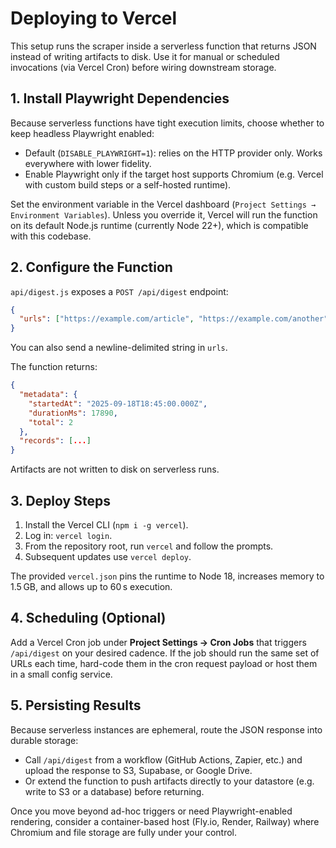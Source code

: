 # Deploying to Vercel

This setup runs the scraper inside a serverless function that returns JSON instead of writing artifacts to disk. Use it for manual or scheduled invocations (via Vercel Cron) before wiring downstream storage.

## 1. Install Playwright Dependencies

Because serverless functions have tight execution limits, choose whether to keep headless Playwright enabled:

- Default (`DISABLE_PLAYWRIGHT=1`): relies on the HTTP provider only. Works everywhere with lower fidelity.
- Enable Playwright only if the target host supports Chromium (e.g. Vercel with custom build steps or a self-hosted runtime).

Set the environment variable in the Vercel dashboard (`Project Settings → Environment Variables`). Unless you override it, Vercel will run the function on its default Node.js runtime (currently Node 22+), which is compatible with this codebase.

## 2. Configure the Function

`api/digest.js` exposes a `POST /api/digest` endpoint:

```json
{
  "urls": ["https://example.com/article", "https://example.com/another"]
}
```

You can also send a newline-delimited string in `urls`.

The function returns:

```json
{
  "metadata": {
    "startedAt": "2025-09-18T18:45:00.000Z",
    "durationMs": 17890,
    "total": 2
  },
  "records": [...]
}
```

Artifacts are not written to disk on serverless runs.

## 3. Deploy Steps

1. Install the Vercel CLI (`npm i -g vercel`).
2. Log in: `vercel login`.
3. From the repository root, run `vercel` and follow the prompts.
4. Subsequent updates use `vercel deploy`.

The provided `vercel.json` pins the runtime to Node 18, increases memory to 1.5 GB, and allows up to 60 s execution.

## 4. Scheduling (Optional)

Add a Vercel Cron job under **Project Settings → Cron Jobs** that triggers `/api/digest` on your desired cadence. If the job should run the same set of URLs each time, hard-code them in the cron request payload or host them in a small config service.

## 5. Persisting Results

Because serverless instances are ephemeral, route the JSON response into durable storage:

- Call `/api/digest` from a workflow (GitHub Actions, Zapier, etc.) and upload the response to S3, Supabase, or Google Drive.
- Or extend the function to push artifacts directly to your datastore (e.g. write to S3 or a database) before returning.

Once you move beyond ad-hoc triggers or need Playwright-enabled rendering, consider a container-based host (Fly.io, Render, Railway) where Chromium and file storage are fully under your control.
